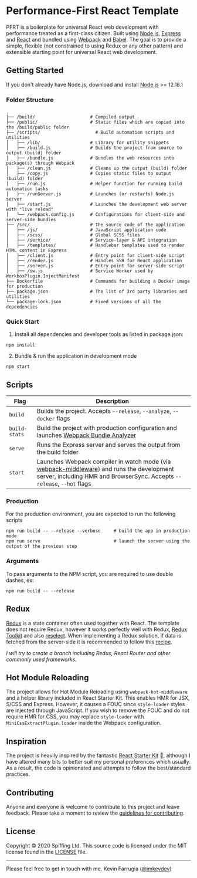 # Performance-First React Template

PFRT is a boilerplate for universal React web development with performance treated as a first-class citizen. Built using [Node.js](https://nodejs.org/), [Express](http://expressjs.com/) and
[React](https://facebook.github.io/react/) and bundled using [Webpack](http://webpack.github.io/) and [Babel](http://babeljs.io/). The goal is to provide a simple, flexible (not constrained to using Redux or any other pattern) and extensible starting point for universal React web development.

## Getting Started
If you don't already have Node.js, download and install [Node.js](https://nodejs.org/en/) >= 12.18.1

### Folder Structure

```
.
├── /build/                     # Compiled output
├── /public/                    # Static files which are copied into the /build/public folder
├── /scripts/                     # Build automation scripts and utilities
│   ├── /lib/                   # Library for utility snippets
│   ├── /build.js               # Builds the project from source to output (build) folder
│   ├── /bundle.js              # Bundles the web resources into package(s) through Webpack
│   ├── /clean.js               # Cleans up the output (build) folder
│   ├── /copy.js                # Copies static files to output (build) folder
│   ├── /run.js                 # Helper function for running build automation tasks
│   ├── /runServer.js           # Launches (or restarts) Node.js server
│   ├── /start.js               # Launches the development web server with "live reload"
│   └── /webpack.config.js      # Configurations for client-side and server-side bundles
├── /src/                       # The source code of the application
│   ├── /js/                    # JavaScript application code
│   ├── /scss/                  # Global SCSS files
│   ├── /service/               # Service-layer & API integration
│   ├── /templates/             # Handlebar templates used to render HTML content in Express
│   ├── /client.js              # Entry point for client-side script
│   ├── /render.js              # Handles SSR for React application
│   ├── /server.js              # Entry point for server-side script
│   ├── /sw.js                  # Service Worker used by WorkboxPlugin.InjectManifest
├── Dockerfile                  # Commands for building a Docker image for production
├── package.json                # The list of 3rd party libraries and utilities
└── package-lock.json           # Fixed versions of all the dependencies
```

### Quick Start
1. Install all dependencies and developer tools as listed in package.json:
```
npm install
```
2. Bundle & run the application in development mode
```
npm start
```

## Scripts
 Flag           | Description                                                                         |
| ------------- | ----------------------------------------------------------------------------------- |
| `build`       | Builds the project. Accepts `--release`, `--analyze`, `--docker` flags              |
| `build-stats` | Build the project with production configuration and launches [Webpack Bundle Analyzer](https://github.com/th0r/webpack-bundle-analyzer)                                                     |
| `serve`       | Runs the Express server and serves the output from the build folder                                                                                                |
| `start`       | Launches Webpack compiler in watch mode (via [webpack-middleware](https://github.com/kriasoft/webpack-middleware)) and runs the development server, including HMR and BrowserSync. Accepts `--release`, `--hot` flags                                                                                               |

### Production
For the production environment, you are expected to run the following scripts
```
npm run build -- --release --verbose     # build the app in production mode
npm run serve                            # launch the server using the output of the previous step
```

### Arguments
To pass arguments to the NPM script, you are required to use double dashes, ex:
```
npm run build -- --release
```

## Redux
[Redux](https://redux.js.org/) is a state container often used together with React. The template does not require Redux, however it works perfectly well with Redux, [Redux Toolkit](https://redux-toolkit.js.org/)  and also [reselect](https://github.com/reduxjs/reselect). When implementing a Redux solution, if data is fetched from the server-side it is recommended to follow this [recipe](https://redux.js.org/recipes/server-rendering).

_I will try to create a branch including Redux, React Router and other commonly used frameworks._

## Hot Module Reloading
The project allows for Hot Module Reloading using `webpack-hot-middleware` and a helper library included in React Starter Kit. This enables HMR for JSX, S/CSS and Express. However, it causes a FOUC since `style-loader` styles are injected through JavaScript. If you wish to remove the FOUC and do not require HMR for CSS, you may replace `style-loader` with `MiniCssExtractPlugin.loader` inside the Webpack configuration.

## Inspiration
The project is heavily inspired by the fantastic [React Starter Kit](https://github.com/kriasoft/react-starter-kit/) 👏, although I have altered many bits to better suit my personal preferences which usually. As a result, the code is opinionated and attempts to follow the best/standard practices.

## Contributing

Anyone and everyone is welcome to contribute to this project and leave feedback. Please take a moment to review the [guidelines for contributing](contributing.md).

## License 

Copyright © 2020 Spiffing Ltd. This source code is licensed under the MIT license found in the [LICENSE](LICENSE) file.

---

Please feel free to get in touch with me. Kevin Farrugia ([@imkevdev](https://twitter.com/imkevdev))
